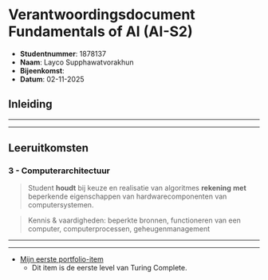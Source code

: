 # Verantwoordingsdocument[](title-id) <br> Fundamentals of AI (AI-S2)


[comment]: # (Instructie: vul onderstaande velden in. 'Bijeenkomst' is peilmoment 1, peilmoment 2 of beslismoment.)

* **Studentnummer**: 1878137
* **Naam**: Layco Supphawatvorakhun
* **Bijeenkomst**: 
* **Datum**: 02-11-2025


## Inleiding

[comment]: # (Instructie: beschrijf in circa 200 woorden je ontwikkeling in de afgelopen periode. Doe dit in drie alinea's, waarin je achtereenvolgens antwoord geeft op de volgende vragen: 1. wat ging er goed in afgelopen periode; 2. wat kon er beter in afgelopen periode; 3. wat ga je komende periode vasthouden en/of verbeteren. Wees zo concreet mogelijk en geef voorbeelden.)

[comment]: # (Inleiding peilmoment 1)

---

[comment]: # (Inleiding peilmoment 2)

---

[comment]: # (Inleiding beslismoment)


## Leeruitkomsten

[comment]: # (Instructie: benoem per leeruitkomst de portfolio-items die deze leeruitkomst geheel of gedeeltelijk aantonen en die je afgelopen periode hebt opgeleverd. Let op: een portfolio-item telt alleen mee als deze aan de eisen voldoet, zoals beschreven op Canvas. Kort samengevat is een portfolio-item een product ingeleverd op Canvas, waarbij de verkregen feedback is verwerkt en die geaccordeerd is door een docent. Geef bij elk portfolio-item 1. de naam; 2. een link naar de inlevering op Canvas; 3. een link naar code in een repository, indien van toepassing; 4. een korte toelichting. Een toelichting is doorgaans *niet* nodig als je een voorgedefinieerd portfolio-item op niveau hebt voltooid. Scheid de peilmomenten met een horizontale streep.)


### 3 - Computerarchitectuur

> Student **houdt** bij keuze en realisatie van algoritmes **rekening** **met** beperkende eigenschappen van hardwarecomponenten van computersystemen.

> Kennis & vaardigheden: beperkte bronnen, functioneren van een computer, computerprocessen, geheugenmanagement

[comment]: # (Portfolio-items peilmoment 1)

---

[comment]: # (Portfolio-items peilmoment 2)

---

[comment]: # (Portfolio-items beslismoment)

* [Mijn eerste portfolio-item](https://canvas.hu.nl/courses/44855/assignments/339122)
    * Dit item is de eerste level van Turing Complete.
